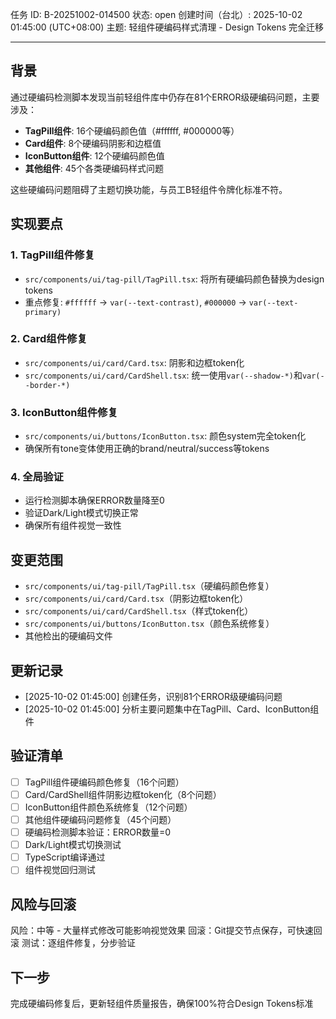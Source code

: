 任务 ID: B-20251002-014500
状态: open
创建时间（台北）: 2025-10-02 01:45:00 (UTC+08:00)
主题: 轻组件硬编码样式清理 - Design Tokens 完全迁移

---

## 背景

通过硬编码检测脚本发现当前轻组件库中仍存在81个ERROR级硬编码问题，主要涉及：
- **TagPill组件**: 16个硬编码颜色值（#ffffff, #000000等）
- **Card组件**: 8个硬编码阴影和边框值
- **IconButton组件**: 12个硬编码颜色值
- **其他组件**: 45个各类硬编码样式问题

这些硬编码问题阻碍了主题切换功能，与员工B轻组件令牌化标准不符。

## 实现要点

### 1. TagPill组件修复
- `src/components/ui/tag-pill/TagPill.tsx`: 将所有硬编码颜色替换为design tokens
- 重点修复: `#ffffff` → `var(--text-contrast)`, `#000000` → `var(--text-primary)`

### 2. Card组件修复  
- `src/components/ui/card/Card.tsx`: 阴影和边框token化
- `src/components/ui/card/CardShell.tsx`: 统一使用`var(--shadow-*)`和`var(--border-*)`

### 3. IconButton组件修复
- `src/components/ui/buttons/IconButton.tsx`: 颜色system完全token化
- 确保所有tone变体使用正确的brand/neutral/success等tokens

### 4. 全局验证
- 运行检测脚本确保ERROR数量降至0
- 验证Dark/Light模式切换正常
- 确保所有组件视觉一致性

## 变更范围

- `src/components/ui/tag-pill/TagPill.tsx`（硬编码颜色修复）
- `src/components/ui/card/Card.tsx`（阴影边框token化）
- `src/components/ui/card/CardShell.tsx`（样式token化）
- `src/components/ui/buttons/IconButton.tsx`（颜色系统修复）
- 其他检出的硬编码文件

## 更新记录

- [2025-10-02 01:45:00] 创建任务，识别81个ERROR级硬编码问题
- [2025-10-02 01:45:00] 分析主要问题集中在TagPill、Card、IconButton组件

## 验证清单

- [ ] TagPill组件硬编码颜色修复（16个问题）
- [ ] Card/CardShell组件阴影边框token化（8个问题）
- [ ] IconButton组件颜色系统修复（12个问题）
- [ ] 其他组件硬编码问题修复（45个问题）
- [ ] 硬编码检测脚本验证：ERROR数量=0
- [ ] Dark/Light模式切换测试
- [ ] TypeScript编译通过
- [ ] 组件视觉回归测试

## 风险与回滚

风险：中等 - 大量样式修改可能影响视觉效果
回滚：Git提交节点保存，可快速回滚
测试：逐组件修复，分步验证

## 下一步

完成硬编码修复后，更新轻组件质量报告，确保100%符合Design Tokens标准
